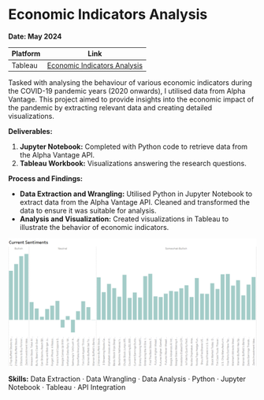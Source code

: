 # Economic Indicators Analysis

**Date: May 2024**

| Platform      | Link                                                                                                                                    |
|---------------|-----------------------------------------------------------------------------------------------------------------------------------------|
| Tableau       | [Economic Indicators Analysis](https://public.tableau.com/app/profile/pinar.gibson/viz/APIlab_17200059969890/EconomicIndicators)          |

Tasked with analysing the behaviour of various economic indicators during the COVID-19 pandemic years (2020 onwards), I utilised data from Alpha Vantage. This project aimed to provide insights into the economic impact of the pandemic by extracting relevant data and creating detailed visualizations.

**Deliverables:**

1. **Jupyter Notebook:** Completed with Python code to retrieve data from the Alpha Vantage API.
2. **Tableau Workbook:** Visualizations answering the research questions.

**Process and Findings:**

- **Data Extraction and Wrangling:** Utilised Python in Jupyter Notebook to extract data from the Alpha Vantage API. Cleaned and transformed the data to ensure it was suitable for analysis.
- **Analysis and Visualization:** Created visualizations in Tableau to illustrate the behavior of economic indicators.

![Sentiments](Sentiments.png)

**Skills:** Data Extraction · Data Wrangling · Data Analysis · Python · Jupyter Notebook · Tableau · API Integration
